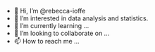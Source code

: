 - 👋 Hi, I’m @rebecca-ioffe
- 👀 I’m interested in data analysis and statistics. 
- 🌱 I’m currently learning ...
- 💞️ I’m looking to collaborate on ...
- 📫 How to reach me ...

<!---
rebecca-ioffe/rebecca-ioffe is a ✨ special ✨ repository because its `README.md` (this file) appears on your GitHub profile.
You can click the Preview link to take a look at your changes.
--->
